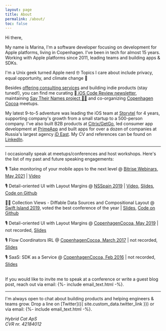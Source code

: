 ```yaml
---
layout: page
title: About
permalink: /about/
toc: false
---
```


Hi there,

My name is Marina, I'm a software developer focusing on development for Apple platforms, living in Copenhagen.
I've been in tech for almost 15 years. Working with Apple platforms since 2011, leading teams and building apps & SDKs.

I'm a Unix geek turned Apple nerd 🤓 Topics I care about include privacy, equal opportunity, and climate change 💚

Besides [offering consulting services](/mentorship/) and building indie products (stay tuned!), 
you can find me curating <a href="https://ioscodereview.com"> iOS Code Review newsletter</a>, maintaining [Say Their Names project ✊🏽](https://saytheirnames.io) and co-organizing
[Copenhagen Cocoa](https://www.meetup.com/CopenhagenCocoa/) meetups.

My latest 9-to-5 adventure was leading the iOS team at [Storytel](https://storytel.com) for 4 years, supporting
company's growth from a small startup to a 500-person company.
I've also built B2B products at [Citrix/GetGo](https://get.gotoassist.com), led consumer app development at [PrimeApp](https://vk.com/primeapp) and built apps for over a dozen of companies at Russia's largest agency [iD East](https://id-east.ru). 
My CV and references can be found on 
[LinkedIn](https://www.linkedin.com/in/hybridcattt).

<hr>

I occasionally speak at meetups/conferences and host workshops. Here's the list of my past and future speaking engagements:

🎙 Take monitoring of your mobile apps to the next level
@ [Bitrise Webinars, May 2021](https://www.bitrise.io/webinar/monitoring-mobile-apps) \|
[Video](https://www.youtube.com/watch?v=z7J0WbchM8M)

🎙 Detail-oriented UI with Layout Margins
@ [NSSpain 2019](https://2019.nsspain.com) \|
[Video](https://vimeo.com/362202970),
[Slides](https://speakerdeck.com/hybridcattt/detail-oriented-ui-with-layout-margins-at-nsspain-2019),
[Code on Github](https://github.com/hybridcattt/LayoutMarginsDemo)

👩‍💻 Collection Views - Diffable Data Sources and Compositional Layout
@ [Swift Island 2019](https://swiftisland.nl), voted the best conference of the year \|
[Slides](https://speakerdeck.com/hybridcattt/collection-views-diffable-data-sources-and-compositional-layout-workshop-at-swiftisland-2019),
[Code on Github](https://github.com/hybridcattt/IslandGuideSample)

🎙 Detail-oriented UI with Layout Margins
@ [CopenhagenCocoa, May 2019](https://www.meetup.com/CopenhagenCocoa/events/261653761/) \|
not recorded, 
[Slides](https://speakerdeck.com/hybridcattt/detail-oriented-ui-with-layout-margins)

🎙 Flow Coordinators IRL
@ [CopenhagenCocoa, March 2017](https://www.meetup.com/CopenhagenCocoa/events/238236118/) \|
not recorded, 
[Slides](https://speakerdeck.com/hybridcattt/flow-coordinators-irl)

🎙 SaaS: SDK as a Service
@ [CopenhagenCocoa, Feb 2016](https://www.meetup.com/CopenhagenCocoa/events/228632520/) \|
not recorded, 
[Slides](https://speakerdeck.com/hybridcattt/saas-sdk-as-a-service)

<br>
If you would like to invite me to speak at a conference or write a guest blog post, reach out via
email:&#32;{%- include email_text.html -%}.

<hr>

I'm always open to chat about building products and helping engineers & teams grow. Drop a line on
[Twitter]({{ site.custom_data.twitter_link }}) or via email:&#32;
{%- include email_text.html -%}.

<i>Hybrid Cat ApS<br>
CVR nr. 42184012</i>
